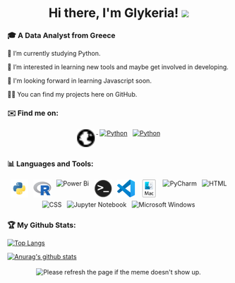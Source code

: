 <h1 align="center"> Hi there, I'm Glykeria! <img src="https://raw.githubusercontent.com/MartinHeinz/MartinHeinz/master/wave.gif" width="30px"></h1>

### 🎓 A Data Analyst from Greece

🌱 I’m currently studying Python.

👀 I’m interested in learning new tools and maybe get involved in developing.

🤔 I'm looking forward in learning Javascript soon.

👩‍💻	You can find my projects here on GitHub.

### ✉️ Find me on:
<p align="center">
 <a href="https://github.com/GlykeriaCh" target="_blank" rel="noopener noreferrer"> <img src="https://raw.githubusercontent.com/iconic/open-iconic/master/svg/globe.svg" alt="Python" height="40" style="vertical-align:top; margin:4px"> </a>
 <a href="https://linkedin.com/in/glukeria-chantziara" target="_blank" rel="noopener noreferrer"> <img src="https://cdn.jsdelivr.net/npm/simple-icons@v3/icons/linkedin.svg" alt="Python" height="40" style="vertical-align:top; margin:4px"></a>
 <a href="mailto:chantziaraglukeria@gmail.com"> <img src="https://cdn.jsdelivr.net/npm/simple-icons@v3/icons/gmail.svg" alt="Python" height="40" style="vertical-align:top; margin:4px"></a>
</p>

### 📊 Languages and Tools:
<p align="center">
<img src="https://raw.githubusercontent.com/github/explore/80688e429a7d4ef2fca1e82350fe8e3517d3494d/topics/python/python.png" alt="Python" height="40" style="vertical-align:top; margin:4px">
 <img src="https://raw.githubusercontent.com/github/explore/80688e429a7d4ef2fca1e82350fe8e3517d3494d/topics/r/r.png" alt="R" height="40" style="vertical-align:top; margin:4px">
<img src="https://cdn.freelogovectors.net/wp-content/uploads/2017/04/power-bi-logo.png" alt="Power Bi" height="40" style="vertical-align:top; margin:4px">
<img src="https://raw.githubusercontent.com/github/explore/80688e429a7d4ef2fca1e82350fe8e3517d3494d/topics/terminal/terminal.png" alt="Terminal" height="40" style="vertical-align:top; margin:4px">
<img src="https://raw.githubusercontent.com/github/explore/80688e429a7d4ef2fca1e82350fe8e3517d3494d/topics/visual-studio-code/visual-studio-code.png" alt="VS Code" height="40" style="vertical-align:top; margin:4px">
<img src="https://raw.githubusercontent.com/github/explore/80688e429a7d4ef2fca1e82350fe8e3517d3494d/topics/macos/macos.png" alt="macOS" height="40" style="vertical-align:top; margin:4px">
<img src="https://upload.wikimedia.org/wikipedia/commons/thumb/1/1d/PyCharm_Icon.svg/1024px-PyCharm_Icon.svg.png?20200803065702" alt="PyCharm" height="40" style="vertical-align:top; margin:4px">
<img src="https://cdn.worldvectorlogo.com/logos/html-1.svg" alt="HTML" height="40" style="vertical-align:top; margin:4px">
<img src="https://upload.wikimedia.org/wikipedia/commons/thumb/6/62/CSS3_logo.svg/800px-CSS3_logo.svg.png" alt="CSS" height="40" style="vertical-align:top; margin:4px">
<img src="https://upload.wikimedia.org/wikipedia/commons/thumb/3/38/Jupyter_logo.svg/1200px-Jupyter_logo.svg.png" alt="Jupyter Notebook" height="40" style="vertical-align:top; margin:4px">
<img src="https://upload.wikimedia.org/wikipedia/commons/thumb/5/5f/Windows_logo_-_2012.svg/2048px-Windows_logo_-_2012.svg.png" alt="Microsoft Windows" height="40" style="vertical-align:top; margin:4px">
</p>

### 🏆 My Github Stats:
[![Top Langs](https://github-readme-stats.vercel.app/api/top-langs/?username=GlykeriaCh&layout=compact)](https://github.com/GlykeriaCh/github-readme-stats)

[![Anurag's github stats](https://github-readme-stats.vercel.app/api?username=GlykeriaCh)](https://github.com/GlykeriaCh/github-readme-stats)

<p align="center">
<img src='https://random-memer.herokuapp.com/' title="Meme" alt="Please refresh the page if the meme doesn't show up." height="500" style="vertical-align:top; margin:4px">
 </p>

